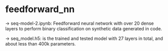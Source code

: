 # feedforward_nn

-> seq-model-2.ipynb: Feedforward neural network with over 20 dense layers to perform binary classification on synthetic data generated in code. 

-> seq_model.h5: is the trained and tested model with 27 layers in total, and about less than 400k parameters. 


